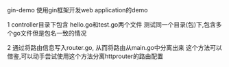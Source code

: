 gin-demo
使用gin框架开发web application的demo

1 
controller目录下包含 hello.go和test.go两个文件
测试同一个目录(包)下,包含多个go文件但是包名一致的情况

2 
通过将路由信息写入router.go, 从而将路由从main.go中分离出来
这个方法可以借鉴,可以动手尝试使用这个方法分离httprouter的路由配置 

